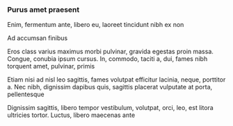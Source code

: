 ### Purus amet praesent

Enim, fermentum ante, libero eu, laoreet tincidunt nibh ex non

Ad accumsan finibus

Eros class varius maximus morbi pulvinar, gravida egestas proin massa. Congue, conubia ipsum cursus. In, commodo, taciti a, dui, fames nibh torquent amet, pulvinar, primis

Etiam nisi ad nisl leo sagittis, fames volutpat efficitur lacinia, neque, porttitor a. Nec nibh, dignissim dapibus quis, sagittis placerat vulputate at porta, pellentesque

Dignissim sagittis, libero tempor vestibulum, volutpat, orci, leo, est litora ultricies tortor. Luctus, libero maecenas ante



